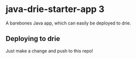 # java-drie-starter-app 3

A barebones Java app, which can easily be deployed to drie.

## Deploying to drie
Just make a change and push to this repo!
